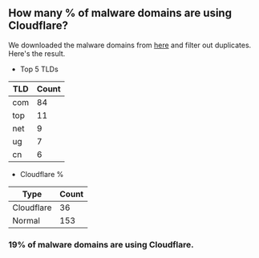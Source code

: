 ## How many % of malware domains are using Cloudflare?


We downloaded the malware domains from [here](https://urlhaus.abuse.ch) and filter out duplicates.
Here's the result.


[//]: # (start replacement)


- Top 5 TLDs

| TLD | Count |
| --- | --- |
| com | 84 |
| top | 11 |
| net | 9 |
| ug | 7 |
| cn | 6 |


- Cloudflare %

| Type | Count |
| --- | --- |
| Cloudflare | 36 |
| Normal | 153 |


### 19% of malware domains are using Cloudflare.